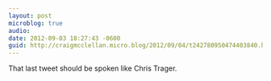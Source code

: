 ```yaml
---
layout: post
microblog: true
audio: 
date: 2012-09-03 18:27:43 -0600
guid: http://craigmcclellan.micro.blog/2012/09/04/t242780950474403840.html
---
```

That last tweet should be spoken like Chris Trager.
